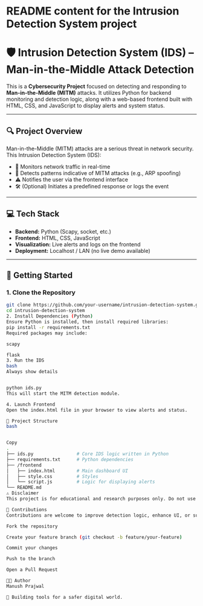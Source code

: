 # README content for the Intrusion Detection System project

# 🛡️ Intrusion Detection System (IDS) – Man-in-the-Middle Attack Detection

This is a **Cybersecurity Project** focused on detecting and responding to **Man-in-the-Middle (MITM)** attacks. It utilizes Python for backend monitoring and detection logic, along with a web-based frontend built with HTML, CSS, and JavaScript to display alerts and system status.

---

## 🔍 Project Overview

Man-in-the-Middle (MITM) attacks are a serious threat in network security. This Intrusion Detection System (IDS):

- 📡 Monitors network traffic in real-time
- 🧠 Detects patterns indicative of MITM attacks (e.g., ARP spoofing)
- ⚠️ Notifies the user via the frontend interface
- 🛠️ (Optional) Initiates a predefined response or logs the event

---

## 💻 Tech Stack

- **Backend:** Python (Scapy, socket, etc.)
- **Frontend:** HTML, CSS, JavaScript
- **Visualization:** Live alerts and logs on the frontend
- **Deployment:** Localhost / LAN (no live demo available)

---

## 🚀 Getting Started

### 1. Clone the Repository

```bash
git clone https://github.com/your-username/intrusion-detection-system.git
cd intrusion-detection-system
2. Install Dependencies (Python)
Ensure Python is installed, then install required libraries:
pip install -r requirements.txt
Required packages may include:

scapy

flask 
3. Run the IDS
bash
Always show details


python ids.py
This will start the MITM detection module.

4. Launch Frontend
Open the index.html file in your browser to view alerts and status.

📁 Project Structure
bash


Copy
.
├── ids.py                # Core IDS logic written in Python
├── requirements.txt      # Python dependencies
├── /frontend
│   ├── index.html        # Main dashboard UI
│   ├── style.css         # Styles
│   └── script.js         # Logic for displaying alerts
└── README.md
⚠️ Disclaimer
This project is for educational and research purposes only. Do not use it on unauthorized networks or without permission.

🙌 Contributions
Contributions are welcome to improve detection logic, enhance UI, or support additional types of intrusions.

Fork the repository

Create your feature branch (git checkout -b feature/your-feature)

Commit your changes

Push to the branch

Open a Pull Request

👨‍💻 Author
Manush Prajwal

🔐 Building tools for a safer digital world.

